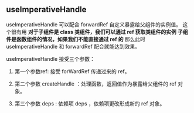 ## useImperativeHandle
useImperativeHandle 可以配合 forwardRef 自定义暴露给父组件的实例值。
这个很有用
**对于子组件是 class 类组件，我们可以通过 ref 获取类组件的实例**
**子组件是函数组件的情况，如果我们不能直接通过 ref 的**
那么此时 useImperativeHandle 和 forwardRef 配合就能达到效果。

useImperativeHandle 接受三个参数：

1. 第一个参数ref: 接受 forWardRef 传递过来的 ref。

2. 第二个参数 createHandle ：处理函数，返回值作为暴露给父组件的 ref 对象。

3. 第三个参数 deps : 依赖项 deps ，依赖项更改形成新的 ref 对象。
